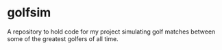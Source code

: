 # golfsim
A repository to hold code for my project simulating golf matches between some of the greatest golfers of all time.
